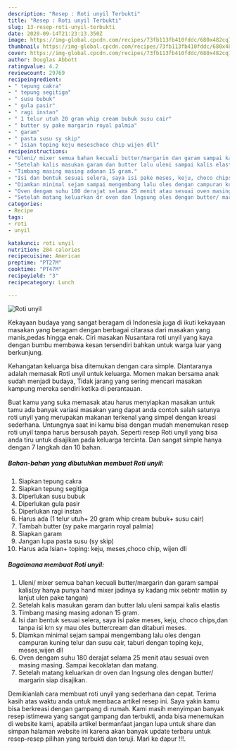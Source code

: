 ```yaml
---
description: "Resep : Roti unyil Terbukti"
title: "Resep : Roti unyil Terbukti"
slug: 13-resep-roti-unyil-terbukti
date: 2020-09-14T21:23:13.350Z
image: https://img-global.cpcdn.com/recipes/73fb113fb410fddc/680x482cq70/roti-unyil-foto-resep-utama.jpg
thumbnail: https://img-global.cpcdn.com/recipes/73fb113fb410fddc/680x482cq70/roti-unyil-foto-resep-utama.jpg
cover: https://img-global.cpcdn.com/recipes/73fb113fb410fddc/680x482cq70/roti-unyil-foto-resep-utama.jpg
author: Douglas Abbott
ratingvalue: 4.2
reviewcount: 29769
recipeingredient:
- " tepung cakra"
- " tepung segitiga"
- " susu bubuk"
- " gula pasir"
- " ragi instan"
- " 1 telur utuh 20 gram whip cream bubuk susu cair"
- " butter sy pake margarin royal palmia"
- " garam"
- " pasta susu sy skip"
- " Isian toping keju meseschoco chip wijen dll"
recipeinstructions:
- "Uleni/ mixer semua bahan kecuali butter/margarin dan garam sampai kalis(sy hanya punya hand mixer jadinya sy kadang mix sebntr matiin sy lanjut ulen pake tangan)"
- "Setelah kalis masukan garam dan butter lalu uleni sampai kalis elastis"
- "Timbang masing masing adonan 15 gram."
- "Isi dan bentuk sesuai selera, saya isi pake meses, keju, choco chips,dan tanpa isi krn sy mau oles buttercream dan ditaburi meses."
- "Diamkan minimal sejam sampai mengembang lalu oles dengan campuran kuning telur dan susu cair, taburi dengan toping keju, meses,wijen dll"
- "Oven dengam suhu 180 derajat selama 25 menit atau sesuai oven masing masing. Sampai kecoklatan dan matang."
- "Setelah matang keluarkan dr oven dan lngsung oles dengan butter/ margarin siap disajikan."
categories:
- Recipe
tags:
- roti
- unyil

katakunci: roti unyil 
nutrition: 284 calories
recipecuisine: American
preptime: "PT27M"
cooktime: "PT47M"
recipeyield: "3"
recipecategory: Lunch

---
```



![Roti unyil](https://img-global.cpcdn.com/recipes/73fb113fb410fddc/680x482cq70/roti-unyil-foto-resep-utama.jpg)

Kekayaan budaya yang sangat beragam di Indonesia juga di ikuti kekayaan masakan yang beragam dengan berbagai citarasa dari masakan yang manis,pedas hingga enak. Ciri masakan Nusantara roti unyil yang kaya dengan bumbu membawa kesan tersendiri bahkan untuk warga luar yang berkunjung.




Kehangatan keluarga bisa ditemukan dengan cara simple. Diantaranya adalah memasak Roti unyil untuk keluarga. Momen makan bersama anak sudah menjadi budaya, Tidak jarang yang sering mencari masakan kampung mereka sendiri ketika di perantauan.

Buat kamu yang suka memasak atau harus menyiapkan masakan untuk tamu ada banyak variasi masakan yang dapat anda contoh salah satunya roti unyil yang merupakan makanan terkenal yang simpel dengan kreasi sederhana. Untungnya saat ini kamu bisa dengan mudah menemukan resep roti unyil tanpa harus bersusah payah.
Seperti resep Roti unyil yang bisa anda tiru untuk disajikan pada keluarga tercinta. Dan sangat simple hanya dengan 7 langkah dan 10 bahan.


<!--inarticleads1-->

##### Bahan-bahan yang dibutuhkan membuat Roti unyil:

1. Siapkan  tepung cakra
1. Siapkan  tepung segitiga
1. Diperlukan  susu bubuk
1. Diperlukan  gula pasir
1. Diperlukan  ragi instan
1. Harus ada  (1 telur utuh+ 20 gram whip cream bubuk+ susu cair)
1. Tambah  butter (sy pake margarin royal palmia)
1. Siapkan  garam
1. Jangan lupa  pasta susu (sy skip)
1. Harus ada  Isian+ toping: keju, meses,choco chip, wijen dll




<!--inarticleads2-->

##### Bagaimana membuat  Roti unyil:

1. Uleni/ mixer semua bahan kecuali butter/margarin dan garam sampai kalis(sy hanya punya hand mixer jadinya sy kadang mix sebntr matiin sy lanjut ulen pake tangan)
1. Setelah kalis masukan garam dan butter lalu uleni sampai kalis elastis
1. Timbang masing masing adonan 15 gram.
1. Isi dan bentuk sesuai selera, saya isi pake meses, keju, choco chips,dan tanpa isi krn sy mau oles buttercream dan ditaburi meses.
1. Diamkan minimal sejam sampai mengembang lalu oles dengan campuran kuning telur dan susu cair, taburi dengan toping keju, meses,wijen dll
1. Oven dengam suhu 180 derajat selama 25 menit atau sesuai oven masing masing. Sampai kecoklatan dan matang.
1. Setelah matang keluarkan dr oven dan lngsung oles dengan butter/ margarin siap disajikan.




Demikianlah cara membuat roti unyil yang sederhana dan cepat. Terima kasih atas waktu anda untuk membaca artikel resep ini. Saya yakin kamu bisa berkreasi dengan gampang di rumah. Kami masih menyimpan banyak resep istimewa yang sangat gampang dan terbukti, anda bisa menemukan di website kami, apabila artikel bermanfaat jangan lupa untuk share dan simpan halaman website ini karena akan banyak update terbaru untuk resep-resep pilihan yang terbukti dan teruji. Mari ke dapur !!!. 

